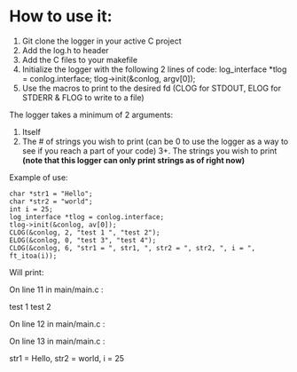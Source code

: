 # How to use it:

1. Git clone the logger in your active C project
2. Add the log.h to header
3. Add the C files to your makefile
4. Initialize the logger with the following 2 lines of code:
      log_interface *tlog = conlog.interface;
	    tlog->init(&conlog, argv[0]);
5. Use the macros to print to the desired fd (CLOG for STDOUT, ELOG for STDERR & FLOG to write to a file)

The logger takes a minimum of 2 arguments:
1. Itself
2. The # of strings you wish to print (can be 0 to use the logger as a way to see if you reach a part of your code)
3+. The strings you wish to print **(note that this logger can only print strings as of right now)**

Example of use:

	char *str1 = "Hello";
	char *str2 = "world";
	int i = 25;
	log_interface *tlog = conlog.interface;
	tlog->init(&conlog, av[0]);
	CLOG(&conlog, 2, "test 1 ", "test 2");
	ELOG(&conlog, 0, "test 3", "test 4");
	CLOG(&conlog, 6, "str1 = ", str1, ", str2 = ", str2, ", i = ", ft_itoa(i));
  
Will print:

On line 11 in main/main.c :

test 1 test 2

On line 12 in main/main.c :

On line 13 in main/main.c :

str1 = Hello, str2 = world, i = 25

